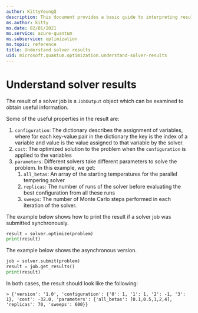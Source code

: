 ```yaml
---
author: KittyYeungQ
description: This document provides a basic guide to interpreting results of optimizations problems solved in Azure Quantum using Python.
ms.author: kitty
ms.date: 02/01/2021
ms.service: azure-quantum
ms.subservice: optimization
ms.topic: reference
title: Understand solver results
uid: microsoft.quantum.optimization.understand-solver-results
---
```


# Understand solver results

The result of a solver job is a `JobOutput` object which can be examined to obtain useful information. 

Some of the useful properties in the result are: 
1. `configuration`: The dictionary describes the assignment of variables, where for each key-value pair in the dictionary the key is the index of a variable and value is the value assigned to that variable by the solver.
2. `cost`: The optimized solution to the problem when the `configuration` is applied to the variables
3. `parameters`: Different solvers take different parameters to solve the problem. In this example, we get: 
   1. `all_betas`: An array of the starting temperatures for the parallel tempering solver
   2. `replicas`: The number of runs of the solver before evaluating the best configuration from all these runs
   3. `sweeps`: The number of Monte Carlo steps performed in each iteration of the solver.

The example below shows how to print the result if a solver job was submitted synchronously.
```py
result = solver.optimize(problem)
print(result)
```

The example below shows the asynchronous version.
```py
job = solver.submit(problem)
result = job.get_results()
print(result)
```

In both cases, the result should look like the following:
```output
> {'version': '1.0', 'configuration': {'0': 1, '1': 1, '2': -1, '3': 1}, 'cost': -32.0, 'parameters': {'all_betas': [0.1,0.5,1,2,4], 'replicas': 70, 'sweeps': 600}}
```